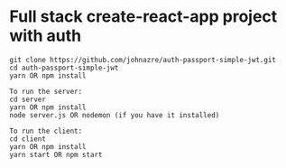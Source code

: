 # Full stack create-react-app project with auth

```
git clone https://github.com/johnazre/auth-passport-simple-jwt.git
cd auth-passport-simple-jwt
yarn OR npm install

To run the server:
cd server
yarn OR npm install
node server.js OR nodemon (if you have it installed)

To run the client:
cd client
yarn OR npm install
yarn start OR npm start
```
